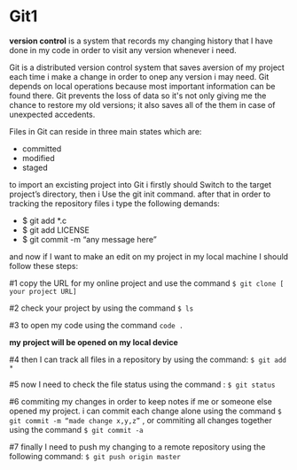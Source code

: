 # Git1

**version control** is a system that records my changing history that I have done in my code in order to visit any version whenever i need.

Git is a distributed version control system that saves aversion of my project each time i make a change in order to onep any version i may need. Git depends on local operations because most important information can be found there. Git prevents the loss of data so it's not only giving me the chance to restore my old versions; it also saves all of the them in case of unexpected accedents.

Files in Git can reside in three main states which are:

* committed
* modified
* staged

to import an excisting project into Git i firstly should Switch to the target project’s directory, then i Use the git init command. after that in order to tracking the repository files i type the following demands:
* $ git add *.c
* $ git add LICENSE
* $ git commit -m “any message here”

and now if I want to make an edit on my project in my local machine I should follow these steps:

#1 copy the URL for my online project and use the command ``` $ git clone [ your project URL] ```
 
#2 check your project by using the command ```$ ls ```

#3 to open my code using the command ```code . ```

**my project will be opened on my local device**

#4 then I can track all files in a repository by using the command: ```$ git add * ```

#5 now I need to check the file status using the command : ```$ git status ```


#6 commiting my changes in order to keep notes if me or someone else opened my project. i can commit each change alone using the command
``` $ git commit -m “made change x,y,z” ``` , or commiting all changes together using the command ``` $ git commit -a ```

#7 finally I need to push my changing to a remote repository using the following command: ``` $ git push origin master ```













